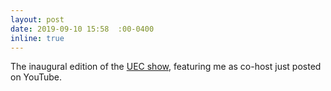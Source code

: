 ```yaml
---
layout: post
date: 2019-09-10 15:58  :00-0400
inline: true
---
```


The inaugural edition of the [UEC show](https://www.youtube.com/watch?v=WLjzY5SwJ0w), featuring me as co-host just posted on YouTube.
